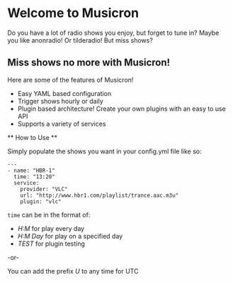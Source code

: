 # Welcome to Musicron #
Do you have a lot of radio shows you enjoy, but forget to tune in? Maybe you like anonradio! Or tilderadio! But miss shows?

## Miss shows no more with Musicron! ##

Here are some of the features of Musicron!

* Easy YAML based configuration
* Trigger shows hourly or daily
* Plugin based architecture! Create your own plugins with an easy to use API
* Supports a variety of services

** How to Use **

Simply populate the shows you want in your config.yml file like so:

```
---
- name: "HBR-1"
  time: "13:20"
  service:
    provider: "VLC"
    url: "http://www.hbr1.com/playlist/trance.aac.m3u"
    plugin: "vlc"
```

```time``` can be in the format of:
* *H:M* for play every day
* *H:M Day* for play on a specified day
* *TEST* for plugin testing

-or-

You can add the prefix *U* to any time for UTC
